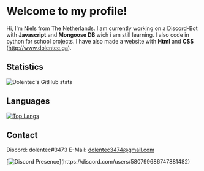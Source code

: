 # Welcome to my profile!
Hi, I'm Niels from The Netherlands. I am currently working on a Discord-Bot with **Javascript** and **Mongoose DB** wich i am still learning.
I also code in python for school projects.
I have also made a website with **Html** and **CSS** (http://www.dolentec.ga).

## Statistics
![Dolentec's GitHub stats](https://github-readme-stats.vercel.app/api?username=Dolentec&count_private=true&show_icons=true&theme=white)
## Languages
[![Top Langs](https://github-readme-stats.vercel.app/api/top-langs/?username=Dolentec&layout=compact)](https://github.com/anuraghazra/github-readme-stats&theme=dark)
## Contact
Discord: dolentec#3473
E-Mail: dolentec3474@gmail.com


[![Discord Presence](https://lanyard-profile-readme.vercel.app/api/580799686747881482?theme=light&animated=true&hideDiscrim=false&borderRadius=5px&idleMessage=Probably%20afk%20or%20coding...)](https://discord.com/users/580799686747881482)
